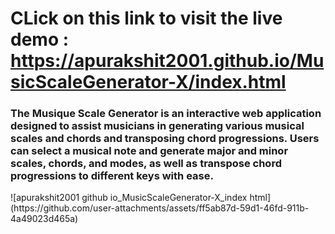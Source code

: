 # CLick on this link to visit the live demo : https://apurakshit2001.github.io/MusicScaleGenerator-X/index.html
<h3>The Musique Scale Generator is an interactive web application designed to assist musicians in generating various musical scales and chords and transposing chord progressions. Users can select a musical note and generate major and minor scales, chords, and modes, as well as transpose chord progressions to different keys with ease.</h3>
![apurakshit2001 github io_MusicScaleGenerator-X_index html](https://github.com/user-attachments/assets/ff5ab87d-59d1-46fd-911b-4a49023d465a)
